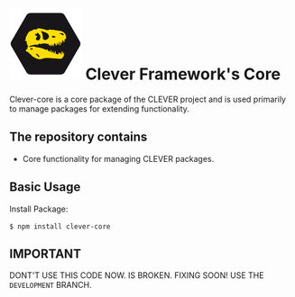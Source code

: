 # [![CLEVER Logo](https://raw.githubusercontent.com/imperodesign/skeleton/master/app/assets/src/img/skeleton-logo.png?raw=true)](http://cleverframework.io/) Clever Framework's Core

Clever-core is a core package of the CLEVER project and is used primarily to manage packages for extending functionality.

## The repository contains
* Core functionality for managing CLEVER packages.

## Basic Usage

Install Package:
```
$ npm install clever-core
```

## IMPORTANT
DONT'T USE THIS CODE NOW. IS BROKEN. FIXING SOON!
USE THE `DEVELOPMENT` BRANCH.
